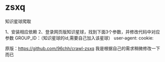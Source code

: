 # zsxq
知识星球爬取

1、安装相应依赖
2、登录网页版知识星球，找到下面3个参数，并修改代码中对应参数
  GROUP_ID：（知识星球的id,需要自己加入该星球）
  user-agent:
  cookie:

原版：https://github.com/96chh/crawl-zsxq  我是根据自己的需求稍微修改一下而已
